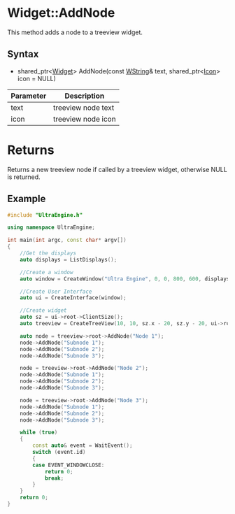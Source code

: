 # Widget::AddNode #
This method adds a node to a treeview widget.

## Syntax ##
- shared_ptr<[Widget](Widget.md)\> AddNode(const [WString](WString.md)& text, shared_ptr<[Icon](Icon.md)> icon = NULL)

| Parameter | Description |
|---|---|
| text | treeview node text |
| icon | treeview node icon |

# Returns #
Returns a new treeview node if called by a treeview widget, otherwise NULL is returned.

## Example ##

```c++
#include "UltraEngine.h"

using namespace UltraEngine;

int main(int argc, const char* argv[])
{
    //Get the displays
    auto displays = ListDisplays();

    //Create a window
    auto window = CreateWindow("Ultra Engine", 0, 0, 800, 600, displays[0]);

    //Create User Interface
    auto ui = CreateInterface(window);

    //Create widget
    auto sz = ui->root->ClientSize();
    auto treeview = CreateTreeView(10, 10, sz.x - 20, sz.y - 20, ui->root);

    auto node = treeview->root->AddNode("Node 1");
    node->AddNode("Subnode 1");
    node->AddNode("Subnode 2");
    node->AddNode("Subnode 3");

    node = treeview->root->AddNode("Node 2");
    node->AddNode("Subnode 1");
    node->AddNode("Subnode 2");
    node->AddNode("Subnode 3");

    node = treeview->root->AddNode("Node 3");
    node->AddNode("Subnode 1");
    node->AddNode("Subnode 2");
    node->AddNode("Subnode 3");

    while (true)
    {
        const auto& event = WaitEvent();
        switch (event.id)
        {
        case EVENT_WINDOWCLOSE:
            return 0;
            break;
        }
    }
    return 0;
}
```
